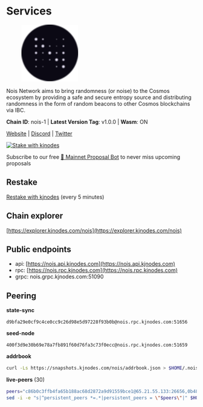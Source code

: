 # Services

<figure><img src="https://raw.githubusercontent.com/kj89/cosmos-images/main/logos/nois.png" width="150" alt=""><figcaption></figcaption></figure>

Nois Network aims to bring randomness (or noise)  to the Cosmos ecosystem by providing a safe and  secure entropy source and distributing randomness  in the form of random beacons to other Cosmos blockchains via IBC.

**Chain ID**: nois-1 | **Latest Version Tag**: v1.0.0 | **Wasm**: ON

[Website](https://nois.network) | [Discord](https://discord.gg/dHdpwtEb6F) | [Twitter](https://twitter.com/NoisRNG)

[![Stake with kjnodes](https://i.ibb.co/cr44Q8j/button-stake-with-kjnodes.png)](https://restake.app/nois/noisvaloper1fe7ju873fkknmfrmytaft93y5rlf0xcrqtp39k)

Subscribe to our free [🤖 Mainnet Proposal Bot](https://t.me/kjnodes_proposal_bot) to never miss upcoming proposals

## Restake

[Restake with kjnodes](https://restake.app/nois/noisvaloper1fe7ju873fkknmfrmytaft93y5rlf0xcrqtp39k) (every 5 minutes)
## Chain explorer
[https://explorer.kjnodes.com/nois](https://explorer.kjnodes.com/nois)

## Public endpoints

* api: [https://nois.api.kjnodes.com](https://nois.api.kjnodes.com)
* rpc: [https://nois.rpc.kjnodes.com](https://nois.rpc.kjnodes.com)
* grpc: nois.grpc.kjnodes.com:51090

## Peering

**state-sync**

```text
d9bfa29e0cf9c4ce0cc9c26d98e5d97228f93b0b@nois.rpc.kjnodes.com:51656
```

**seed-node**

```text
400f3d9e30b69e78a7fb891f60d76fa3c73f0ecc@nois.rpc.kjnodes.com:51659
```

**addrbook**
```bash
curl -Ls https://snapshots.kjnodes.com/nois/addrbook.json > $HOME/.noisd/config/addrbook.json
```

**live-peers** (30)
```bash
peers="c86b0c3ffb4fa65b188ac68d2872a9d91559bce1@65.21.55.133:26656,0b4857a716ff7e9a1813c1f069f177e8d0a7c744@85.10.199.157:51656,0cf59ab91e4a96d6e5427d903644edd18d9421d1@142.132.248.138:26786,f03752476d5f328b26960e20b6101a68c3c9cd6d@65.109.112.170:27656,95eeb1ac374e4144b05b36f6c5986472e7ef698f@135.181.209.51:26786,922d90c7ef1840c984fcfa387a491c8d3c4481dc@65.108.141.109:55656,9d21af60ad2568ffcb55a0bd0eb03b6cfa2644c5@49.12.120.113:26656,2e1d9305a5be27fc708ea7bc2fade939be1259e6@65.108.82.62:51656,acf21becb9397db3dc7ad29cd11993c8869d0ad3@65.21.52.246:26656,c98c58a8cd821f8814bb995d30299e76abb485aa@142.132.194.157:26456,8ec2fee6c37c07cc5af57ec870015a0191d4707d@65.108.65.36:51656,483678c263d8ceb45b11e450628928d05c641187@194.163.167.138:60656,732fe2553e152d37b29653ee07324fdbfd5ef961@95.217.200.26:36656,8cce0e919b1a7c42086a712748c8e84d7d7cd9ac@135.181.155.14:26656,1893178693fc4e376f8c093ae30e44e27619f79c@198.244.213.94:25156,6ef1914f30ac7becdf2c718b65c61cd618b7021a@57.128.144.242:26656,b26e5ac4afbadf96ad31ee3aeb5e6557f2894037@65.108.199.222:30656,ebc272824924ea1a27ea3183dd0b9ba713494f83@195.3.220.136:27286,83e530ade685efa61579eccd9f990462cd0ff36e@5.189.157.124:21656,c094593ce99e795fd913f2f1f9bbb5f90d9b4e3f@91.107.219.161:26656,5cb88ba0649f0ae6e7bb7df9aa6a630702bd3643@91.107.192.45:26656,0ede37f273933f5f9d6644f68e51128c6332c431@65.108.11.234:26656,dd7607ce23081b71310137221ebe4610c3114bea@57.128.20.163:17356,d9bfa29e0cf9c4ce0cc9c26d98e5d97228f93b0b@65.109.88.38:51656,6eb54f48d03c2da8ab354c99ba25c80ccdeb5127@37.27.0.53:26656,3c5926d0b4b8750f16f6495063e6d762b2556d1e@65.21.122.47:27656,23d7872bdd8b1bf80b52cb20da57b88a4935bc3d@65.109.30.197:22656,1c69bfe397bf62159ccd5074aaa4c7461d5a034a@88.99.161.162:25656,6d4bf8dcfee8cbc8ed9b5cd887af65ce2470fc1f@142.132.253.112:36656,7b7afef902cf7b10791c42b493b2c61a7e8b2c6a@65.21.225.10:19656"
sed -i -e "s|^persistent_peers *=.*|persistent_peers = \"$peers\"|" $HOME/.noisd/config/config.toml
```
